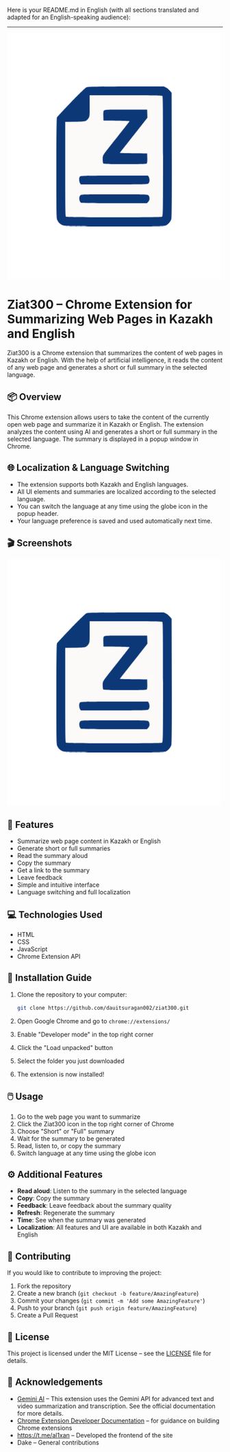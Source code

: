 Here is your README.md in English (with all sections translated and adapted for an English-speaking audience):

---

![logo](images/icon.png)

# Ziat300 – Chrome Extension for Summarizing Web Pages in Kazakh and English

Ziat300 is a Chrome extension that summarizes the content of web pages in Kazakh or English. With the help of artificial intelligence, it reads the content of any web page and generates a short or full summary in the selected language.

## 📦 Overview

This Chrome extension allows users to take the content of the currently open web page and summarize it in Kazakh or English. The extension analyzes the content using AI and generates a short or full summary in the selected language. The summary is displayed in a popup window in Chrome.

## 🌐 Localization & Language Switching

- The extension supports both Kazakh and English languages.
- All UI elements and summaries are localized according to the selected language.
- You can switch the language at any time using the globe icon in the popup header.
- Your language preference is saved and used automatically next time.

## 🎬 Screenshots
![Short summary screenshot](images/icon.png)

## 🚀 Features

- Summarize web page content in Kazakh or English
- Generate short or full summaries
- Read the summary aloud
- Copy the summary
- Get a link to the summary
- Leave feedback
- Simple and intuitive interface
- Language switching and full localization

## 💻 Technologies Used

- HTML
- CSS
- JavaScript
- Chrome Extension API

## 🚀 Installation Guide

1. Clone the repository to your computer:
   ```bash
   git clone https://github.com/dauitsuragan002/ziat300.git
   ```

2. Open Google Chrome and go to `chrome://extensions/`

3. Enable "Developer mode" in the top right corner

4. Click the "Load unpacked" button

5. Select the folder you just downloaded

6. The extension is now installed!

## 🖱️ Usage

1. Go to the web page you want to summarize
2. Click the Ziat300 icon in the top right corner of Chrome
3. Choose "Short" or "Full" summary
4. Wait for the summary to be generated
5. Read, listen to, or copy the summary
6. Switch language at any time using the globe icon

## ⚙️ Additional Features

- **Read aloud**: Listen to the summary in the selected language
- **Copy**: Copy the summary
- **Feedback**: Leave feedback about the summary quality
- **Refresh**: Regenerate the summary
- **Time**: See when the summary was generated
- **Localization**: All features and UI are available in both Kazakh and English

## 🤝 Contributing

If you would like to contribute to improving the project:

1. Fork the repository
2. Create a new branch (`git checkout -b feature/AmazingFeature`)
3. Commit your changes (`git commit -m 'Add some AmazingFeature'`)
4. Push to your branch (`git push origin feature/AmazingFeature`)
5. Create a Pull Request

## 📝 License

This project is licensed under the MIT License – see the [LICENSE](LICENSE) file for details.

## 🙏 Acknowledgements

- [Gemini AI](https://ai.google.dev/gemini-api/docs/quickstart) – This extension uses the Gemini API for advanced text and video summarization and transcription. See the official documentation for more details.
- [Chrome Extension Developer Documentation](https://developer.chrome.com/docs/extensions/mv3/getstarted/) – for guidance on building Chrome extensions
- https://t.me/al1xan – Developed the frontend of the site
- Dake – General contributions


